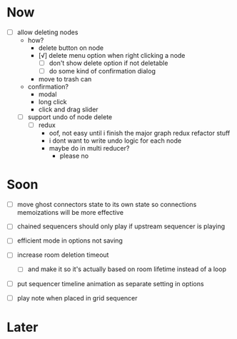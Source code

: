 # Now
- [ ] allow deleting nodes
	- how?
		- delete button on node
		- [√] delete menu option when right clicking a node
			- [ ] don't show delete option if not deletable
			- [ ] do some kind of confirmation dialog
		- move to trash can
	- confirmation?
		- modal
		- long click
		- click and drag slider
	- [ ] support undo of node delete
		- [ ] redux
			- oof, not easy until i finish the major graph redux refactor stuff
			- i dont want to write undo logic for each node
			- maybe do in multi reducer?
				- please no

# Soon
- [ ] move ghost connectors state to its own state so connections memoizations will be more effective
- [ ] chained sequencers should only play if upstream sequencer is playing
- [ ] efficient mode in options not saving

- [ ] increase room deletion timeout
	- [ ] and make it so it's actually based on room lifetime instead of a loop
- [ ] put sequencer timeline animation as separate setting in options
- [ ] play note when placed in grid sequencer

# Later
